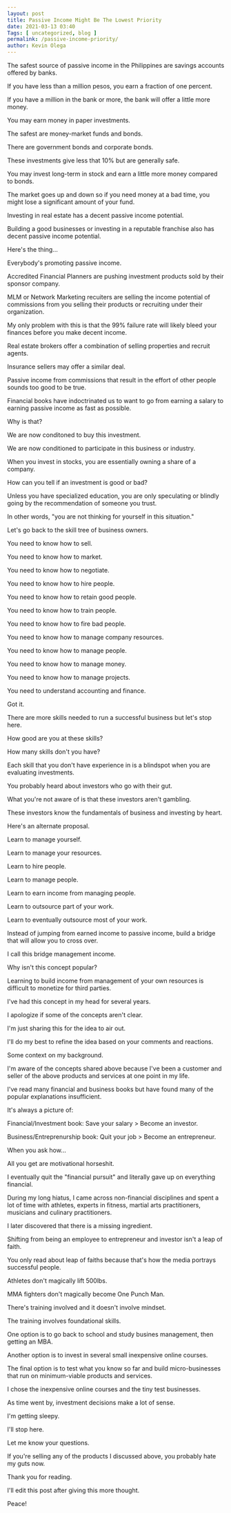 ```yaml
--- 
layout: post 
title: Passive Income Might Be The Lowest Priority
date: 2021-03-13 03:40
Tags: [ uncategorized, blog ]
permalink: /passive-income-priority/ 
author: Kevin Olega 
--- 
```

The safest source of passive income in the Philippines are savings accounts offered by banks.

If you have less than a million pesos, you earn a fraction of one percent.

If you have a million in the bank or more, the bank will offer a little more money.

You may earn money in paper investments.

The safest are money-market funds and bonds.

There are government bonds and corporate bonds.

These investments give less that 10% but are generally safe.

You may invest long-term in stock and earn a little more money compared to bonds.

The market goes up and down so if you need money at a bad time, you might lose a significant amount of your fund.

Investing in real estate has a decent passive income potential.

Building a good businesses or investing in a reputable franchise also has decent passive income potential.

Here's the thing...

Everybody's promoting passive income.

Accredited Financial Planners are pushing investment products sold by their sponsor company.

MLM or Network Marketing recuiters are selling the income potential of commissions from you selling their products or recruiting under their organization.

My only problem with this is that the 99% failure rate will likely bleed your finances before you make decent income.

Real estate brokers offer a combination of selling properties and recruit agents.

Insurance sellers may offer a similar deal.

Passive income from commissions that result in the effort of other people sounds too good to be true.

Financial books have indoctrinated us to want to go from earning a salary to earning passive income as fast as possible.

Why is that?

We are now conditoned to buy this investment.

We are now conditioned to participate in this business or industry.

When you invest in stocks, you are essentially owning a share of a company.

How can you tell if an investment is good or bad?

Unless you have specialized education, you are only speculating or blindly going by the recommendation of someone you trust.

In other words, "you are not thinking for yourself in this situation."

Let's go back to the skill tree of business owners.

You need to know how to sell.

You need to know how to market.

You need to know how to negotiate.

You need to know how to hire people.

You need to know how to retain good people.

You need to know how to train people.

You need to know how to fire bad people.

You need to know how to manage company resources.

You need to know how to manage people.

You need to know how to manage money.

You need to know how to manage projects.

You need to understand accounting and finance.



Got it.

There are more skills needed to run a successful business but let's stop here.

How good are you at these skills?

How many skills don't you have?

Each skill that you don't have experience in is a blindspot when you are evaluating investments.

You probably heard about investors who go with their gut.

What you're not aware of is that these investors aren't gambling.

These investors know the fundamentals of business and investing by heart.

Here's an alternate proposal.

Learn to manage yourself.

Learn to manage your resources.

Learn to hire people. 

Learn to manage people.

Learn to earn income from managing people.

Learn to outsource part of your work.

Learn to eventually outsource most of your work.

Instead of jumping from earned income to passive income, build a bridge that will allow you to cross over.

I call this bridge management income.

Why isn't this concept popular?

Learning to build income from management of your own resources is difficult to monetize for third parties.

I've had this concept in my head for several years.

I apologize if some of the concepts aren't clear.

I'm just sharing this for the idea to air out.

I'll do my best to refine the idea based on your comments and reactions. 

Some context on my background.

I'm aware of the concepts shared above because I've been a customer and seller of the above products and services at one point in my life.

I've read many financial and business books but have found many of the popular explanations insufficient.

It's always a picture of:

Financial/Investment book: Save your salary > Become an investor.

Business/Entreprenurship book: Quit your job > Become an entrepreneur.

When you ask how...

All you get are motivational horseshit.

I eventually quit the "financial pursuit" and literally gave up on everything financial.

During my long hiatus, I came across non-financial disciplines and spent a lot of time with athletes, experts in fitness, martial arts practitioners, musicians and culinary practitioners.

I later discovered that there is a missing ingredient.

Shifting from being an employee to entrepreneur and investor isn't a leap of faith.

You only read about leap of faiths because that's how the media portrays successful people.

Athletes don't magically lift 500lbs.

MMA fighters don't magically become One Punch Man.

There's training involved and it doesn't involve mindset.

The training involves foundational skills. 

One option is to go back to school and study busines management, then getting an MBA.

Another option is to invest in several small inexpensive online courses.

The final option is to test what you know so far and build micro-businesses that run on minimum-viable products and services.

I chose the inexpensive online courses and the tiny test businesses.

As time went by, investment decisions make a lot of sense.

I'm getting sleepy.

I'll stop here.

Let me know your questions.

If you're selling any of the products I discussed above, you probably hate my guts now.

Thank you for reading.

I'll edit this post after giving this more thought.

Peace!